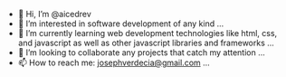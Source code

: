 - 👋 Hi, I’m @aicedrev
- 👀 I’m interested in software development of any kind ...
- 🌱 I’m currently learning web development technologies like html, css, and javascript as well as other javascript libraries and frameworks ...
- 💞️ I’m looking to collaborate any projects that catch my attention ...
- 📫 How to reach me: josephverdecia@gmail.com ...

<!---
aicedrev/aicedrev is a ✨ special ✨ repository because its `README.md` (this file) appears on your GitHub profile.
You can click the Preview link to take a look at your changes.
--->
